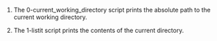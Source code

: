 1. The 0-current_working_directory script prints the absolute path to the current working directory.

2. The 1-listit script prints the contents of the current directory.
